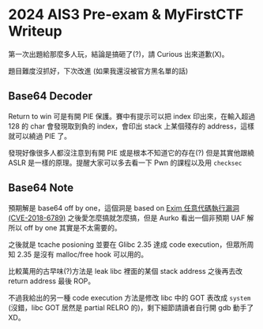 # 2024 AIS3 Pre-exam & MyFirstCTF Writeup

第一次出題給那麼多人玩，結論是搞砸了(?)，請 Curious 出來道歉(X)。

題目難度沒抓好，下次改進 (如果我還沒被官方黑名單的話)

## Base64 Decoder

Return to win 可是有開 PIE 保護。賽中有提示可以把 index 印出來，在輸入超過 128 的 char 會發現取到負的 index，會印出 stack 上某個殘存的 address，這樣就可以繞過 PIE 了。

發現好像很多人都沒注意到有開 PIE 或是根本不知道它的存在(?) 但是其實他跟繞 ASLR 是一樣的原理。提醒大家可以多去看一下 Pwn 的課程以及用 `checksec`

## Base64 Note

預期解是 base64 off by one，這個洞是 based on [Exim 任意代碼執行漏洞 (CVE-2018-6789)](https://devco.re/blog/2018/03/06/exim-off-by-one-RCE-exploiting-CVE-2018-6789/) 之後愛怎麼搞就怎麼搞，但是 Aurko 看出一個非預期 UAF 解所以 off by one 其實是不太需要的。

之後就是 tcache posioning 並要在 Glibc 2.35 達成 code execution，但眾所周知 2.35 是沒有 malloc/free hook 可以用的。

比較萬用的古早味(?)方法是 leak libc 裡面的某個 stack address 之後再去改 return address 最後 ROP。

不過我給出的另一種 code execution 方法是修改 libc 中的 GOT 表改成 `system` (沒錯，libc GOT 居然是 partial RELRO 的)，剩下細節請讀者自行開 gdb 動手了 XD。
